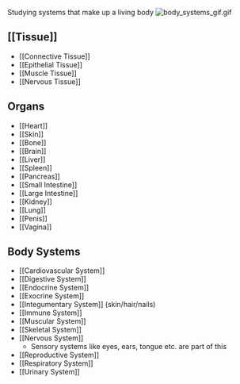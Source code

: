 Studying systems that make up a living body
![body_systems_gif.gif](body_systems_gif.gif)

## [[Tissue]]
- [[Connective Tissue]]
- [[Epithelial Tissue]]
- [[Muscle Tissue]]
- [[Nervous Tissue]]

## Organs
- [[Heart]]
- [[Skin]]
- [[Bone]]
- [[Brain]]
- [[Liver]]
- [[Spleen]]
- [[Pancreas]]
- [[Small Intestine]]
- [[Large Intestine]]
- [[Kidney]]
- [[Lung]]
- [[Penis]]
- [[Vagina]]

## Body Systems
* [[Cardiovascular System]]
* [[Digestive System]]
* [[Endocrine System]]
* [[Exocrine System]]
* [[Integumentary System]] (skin/hair/nails)
* [[Immune System]]
* [[Muscular System]]
* [[Skeletal System]]
* [[Nervous System]]
	* Sensory systems like eyes, ears, tongue etc. are part of this
* [[Reproductive System]]
* [[Respiratory System]]
* [[Urinary System]]
